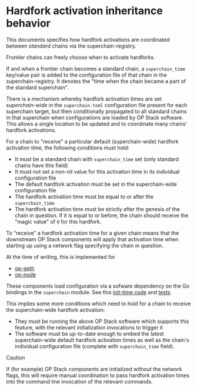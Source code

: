 # Hardfork activation inheritance behavior

This documents specifies how hardfork activations are coordinated between _standard_ chains via the superchain-registry.

Frontier chains can freely choose when to activate hardforks.

If and when a frontier chain becomes a standard chain, a `superchain_time` key/value pair is added to the configuration file of that chain in the superchain-registry. It denotes the "time when the chain became a part of the standard superchain".

There is a mechanism whereby hardfork activation times are set _superchain-wide_ in the `superchain.toml` configuration file present for each superchain target, but then conditionally propagated to all standard chains in that superchain when configurations are loaded by OP Stack software. This allows a single location to be updated and to coordinate many chains' hardfork activations.

For a chain to "receive" a particular default (superchain-wide) hardfork activation time, the following conditions must hold:
* It must be a standard chain with `superchain_time` set (only standard chains have this field)
* It must not set a non-nil value for this activation time in its individual configuration file
* The default hardfork activation must be set in the superchain-wide configuration file
* The hardfork activation time must be equal to or after the `superchain_time`
* The hardfork activation time must be strictly after the genesis of the chain in question. If it is equal to or before, the chain should receive the "magic value" of `0` for this hardfork.

To "receive" a hardfork activation time for a given chain means that the downstream OP Stack components will apply that activation time when starting up using a network flag specifying the chain in question.

At the time of writing, this is implemented for
* [op-geth](https://docs.optimism.io/builders/node-operators/configuration/base-config#initialization-via-network-flags)
* [op-node](https://docs.optimism.io/builders/node-operators/configuration/base-config#configuring-op-node)

These components load configuration via a sofware dependency on the Go bindings in the `superchain` module. See this [init-time code](../superchain/superchain.go#L163-L205) and [tests](../superchain/superchain_test.go#L226-L308).

This implies some more conditions which need to hold for a chain to receive the superchain-wide hardfork activation:
* They must be running the above OP Stack software which supports this feature, with the relevant initialization invocations to trigger it
* The software must be up-to-date enough to embed the latest superchain-wide default hardfork activation times as well as the chain's individual configuration file (complete with `superchain_time` field).

> [!CAUTION]
> If (for example) OP Stack components are initialized without the network flags, this will require manual coordination to pass hardfork activation times into the command line invocation of the relevant commands.
